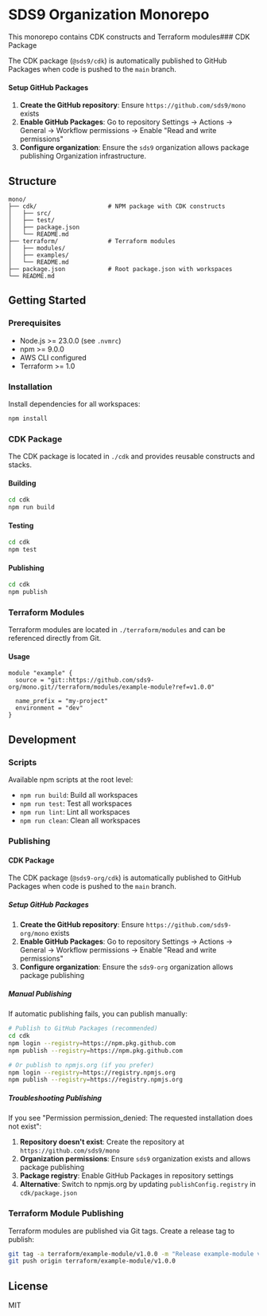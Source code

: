 # SDS9 Organization Monorepo

This monorepo contains CDK constructs and Terraform modules### CDK Package

The CDK package (`@sds9/cdk`) is automatically published to GitHub Packages when code is pushed to the `main` branch.

#### Setup GitHub Packages

1. **Create the GitHub repository**: Ensure `https://github.com/sds9/mono` exists
2. **Enable GitHub Packages**: Go to repository Settings → Actions → General → Workflow permissions → Enable "Read and write permissions"
3. **Configure organization**: Ensure the `sds9` organization allows package publishing Organization infrastructure.

## Structure

```
mono/
├── cdk/                    # NPM package with CDK constructs
│   ├── src/
│   ├── test/
│   ├── package.json
│   └── README.md
├── terraform/              # Terraform modules
│   ├── modules/
│   ├── examples/
│   └── README.md
├── package.json            # Root package.json with workspaces
└── README.md
```

## Getting Started

### Prerequisites

- Node.js >= 23.0.0 (see `.nvmrc`)
- npm >= 9.0.0
- AWS CLI configured
- Terraform >= 1.0

### Installation

Install dependencies for all workspaces:

```bash
npm install
```

### CDK Package

The CDK package is located in `./cdk` and provides reusable constructs and stacks.

#### Building

```bash
cd cdk
npm run build
```

#### Testing

```bash
cd cdk
npm test
```

#### Publishing

```bash
cd cdk
npm publish
```

### Terraform Modules

Terraform modules are located in `./terraform/modules` and can be referenced directly from Git.

#### Usage

```hcl
module "example" {
  source = "git::https://github.com/sds9-org/mono.git//terraform/modules/example-module?ref=v1.0.0"
  
  name_prefix = "my-project"
  environment = "dev"
}
```

## Development

### Scripts

Available npm scripts at the root level:

- `npm run build`: Build all workspaces
- `npm run test`: Test all workspaces
- `npm run lint`: Lint all workspaces
- `npm run clean`: Clean all workspaces

### Publishing

#### CDK Package

The CDK package (`@sds9-org/cdk`) is automatically published to GitHub Packages when code is pushed to the `main` branch.

##### Setup GitHub Packages

1. **Create the GitHub repository**: Ensure `https://github.com/sds9-org/mono` exists
2. **Enable GitHub Packages**: Go to repository Settings → Actions → General → Workflow permissions → Enable "Read and write permissions"
3. **Configure organization**: Ensure the `sds9-org` organization allows package publishing

##### Manual Publishing

If automatic publishing fails, you can publish manually:

```bash
# Publish to GitHub Packages (recommended)
cd cdk
npm login --registry=https://npm.pkg.github.com
npm publish --registry=https://npm.pkg.github.com

# Or publish to npmjs.org (if you prefer)
npm login --registry=https://registry.npmjs.org
npm publish --registry=https://registry.npmjs.org
```

##### Troubleshooting Publishing

If you see "Permission permission_denied: The requested installation does not exist":

1. **Repository doesn't exist**: Create the repository at `https://github.com/sds9/mono`
2. **Organization permissions**: Ensure `sds9` organization exists and allows package publishing
3. **Package registry**: Enable GitHub Packages in repository settings
4. **Alternative**: Switch to npmjs.org by updating `publishConfig.registry` in `cdk/package.json`

### Terraform Module Publishing

Terraform modules are published via Git tags. Create a release tag to publish:

```bash
git tag -a terraform/example-module/v1.0.0 -m "Release example-module v1.0.0"
git push origin terraform/example-module/v1.0.0
```

## License

MIT
